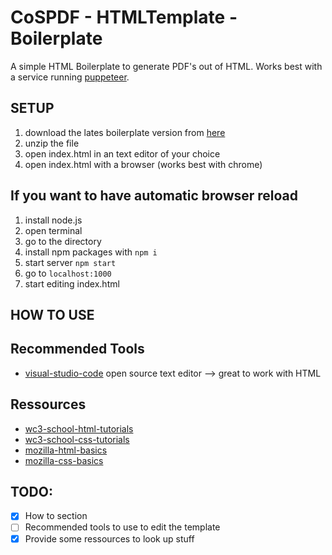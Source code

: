 # CoSPDF - HTMLTemplate - Boilerplate
A simple HTML Boilerplate to generate PDF's out of HTML. Works best with a service running
[puppeteer](https://github.com/puppeteer/puppeteer).

## SETUP
1. download the lates boilerplate version from [here]()
2. unzip the file 
3. open index.html in an text editor of your choice
4. open index.html with a browser (works best with chrome)

## If you want to have automatic browser reload
1. install node.js
2. open terminal
3. go to the directory
4. install npm packages with `npm i`
5. start server `npm start`
6. go to `localhost:1000`
7. start editing index.html

## HOW TO USE


## Recommended Tools
- [visual-studio-code]() open source text editor --> great to work with HTML

## Ressources
- [wc3-school-html-tutorials](https://www.w3schools.com/html/default.asp)
- [wc3-school-css-tutorials](https://www.w3schools.com/css/)
- [mozilla-html-basics](https://developer.mozilla.org/en-US/docs/Learn/Getting_started_with_the_web/HTML_basics)
- [mozilla-css-basics](https://developer.mozilla.org/en-US/docs/Learn/Getting_started_with_the_web/CSS_basics)

## TODO:
- [x] How to section
- [ ] Recommended tools to use to edit the template
- [x] Provide some ressources to look up stuff
